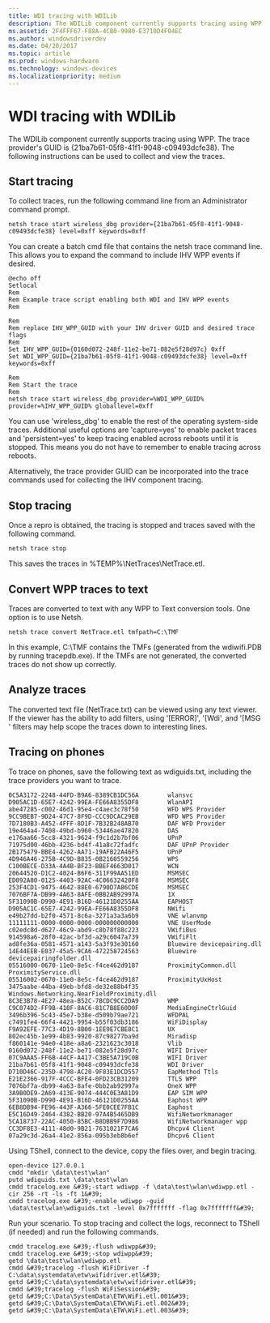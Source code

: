 ```yaml
---
title: WDI tracing with WDILib
description: The WDILib component currently supports tracing using WPP. The trace provider's GUID is 21ba7b61-05f8-41f1-9048-c09493dcfe38 . The following instructions can be used to collect and view the traces.
ms.assetid: 2F4FFF67-F88A-4CB0-9980-E3710D4F04EC
ms.author: windowsdriverdev
ms.date: 04/20/2017
ms.topic: article
ms.prod: windows-hardware
ms.technology: windows-devices
ms.localizationpriority: medium
---
```


# WDI tracing with WDILib


The WDILib component currently supports tracing using WPP. The trace provider's GUID is {21ba7b61-05f8-41f1-9048-c09493dcfe38}. The following instructions can be used to collect and view the traces.

## Start tracing


To collect traces, run the following command line from an Administrator command prompt.

```
netsh trace start wireless_dbg provider={21ba7b61-05f8-41f1-9048-c09493dcfe38} level=0xff keywords=0xff
```

You can create a batch cmd file that contains the netsh trace command line. This allows you to expand the command to include IHV WPP events if desired.

```
@echo off
Setlocal
Rem
Rem Example trace script enabling both WDI and IHV WPP events
Rem

Rem
Rem replace IHV_WPP_GUID with your IHV driver GUID and desired trace flags
Rem
Set IHV_WPP_GUID={0160d072-248f-11e2-be71-082e5f28d97c} 0xff 
Set WDI_WPP_GUID={21ba7b61-05f8-41f1-9048-c09493dcfe38} level=0xff keywords=0xff

Rem
Rem Start the trace
Rem 
netsh trace start wireless_dbg provider=%WDI_WPP_GUID% provider=%IHV_WPP_GUID% globallevel=0xff
```

You can use 'wireless\_dbg' to enable the rest of the operating system-side traces. Additional useful options are 'capture=yes' to enable packet traces and 'persistent=yes' to keep tracing enabled across reboots until it is stopped. This means you do not have to remember to enable tracing across reboots.

Alternatively, the trace provider GUID can be incorporated into the trace commands used for collecting the IHV component tracing.

## Stop tracing


Once a repro is obtained, the tracing is stopped and traces saved with the following command.

```
netsh trace stop
```

This saves the traces in %TEMP%\\NetTraces\\NetTrace.etl.

## Convert WPP traces to text


Traces are converted to text with any WPP to Text conversion tools. One option is to use Netsh.

```
netsh trace convert NetTrace.etl tmfpath=C:\TMF
```

In this example, C:\\TMF contains the TMFs (generated from the wdiwifi.PDB by running tracepdb.exe). If the TMFs are not generated, the converted traces do not show up correctly.

## Analyze traces


The converted text file (NetTrace.txt) can be viewed using any text viewer. If the viewer has the ability to add filters, using '\[ERROR\]', '\[Wdi', and '\[MSG ' filters may help scope the traces down to interesting lines.

## Tracing on phones


To trace on phones, save the following text as wdiguids.txt, including the trace providers you want to trace.

```
0C5A3172-2248-44FD-B9A6-8389CB1DC56A        wlansvc
D905AC1D-65E7-4242-99EA-FE66A8355DF8        WlanAPI
abe47285-c002-46d1-95e4-c4aec3c78f50        WFD WPS Provider
9CC9BEB7-9D24-47C7-8F9D-CCC9DCAC29EB        WFD WPS Provider
7D7180B3-A452-4FFF-8D1F-7B32B248AB70        DAF WFD Provider
19e464a4-7408-49bd-b960-53446ae47820        DAS
e176aa66-5cc8-4321-9624-f9c1d2b7bf06        UPnP
71975d00-46bb-4236-bd4f-41a8c72fadfc        DAF UPnP Provider
2B175479-BBE4-4262-AA71-19AFB22A46F5        UPnP
4D946A46-275B-4C9D-B835-0B2160559256        WPS
C100BECE-D33A-4A4B-BF23-BBEF4663D017        WCN
20644520-D1C2-4024-B6F6-311F99AA51ED        MSMSEC
ED092A80-0125-4403-92AC-4C06632420F8        MSMSEC
253F4CD1-9475-4642-88E0-6790D7A86CDE        MSMSEC
7076BF7A-DB99-4A63-8AFE-0BB2AB92997A        1X
5F31090B-D990-4E91-B16D-46121D0255AA        EAPHOST
D905AC1C-65E7-4242-99EA-FE66A8355DF8        NWifi
e49b27dd-b2f0-4571-8c6a-3271a3a3a6b9        VNE wlanvmp
11111111-0000-0000-0000-000000000000        VNE UserMode
c02edc8d-d627-46c9-abd9-c8b78f88c223        VWifiBus
914598a6-28f0-42ac-bf3d-a29c6047a739        VWifiFlt
ad8fe36a-0581-4571-a143-5a3f93e30160        Bluewire devicepairing.dll
14E44EEB-E037-45a5-9CA6-472258724563        Bluewire devicepairingfolder.dll
05516000-0670-11e0-8e5c-f4ce462d9187        ProximityCommon.dll ProximityService.dll
05516002-0670-11e0-8e5c-f4ce462d9187        ProximityUxHost
3475aabe-44ba-49eb-bfd8-de32e88b4f35        Windows.Networking.NearFieldProximity.dll 
8C3E3B78-4E27-48ea-B52C-7BCDC9CC2DA9        WMP 
C9C074D2-FF9B-410F-8AC6-81C7B8E60D0F        MediaEngineCtrlGuid
3496b396-5c43-45e7-b38e-d509b79ae721        WFDPAL
c7491fe4-66f4-4421-9954-b55f03db3186        WiFiDisplay
F9A92EFE-77C3-4D19-8B00-1EE9E7CBE8C1        UX
802ec45b-1e99-4b83-9920-87c98277ba9d        Miradisp
f860141e-94e0-418e-a8a6-2321623c3018        Vlib
0160d072-248f-11e2-be71-082e5f28d97c        WIFI Driver
07C9AAA5-FF6B-44CF-A417-C3BE5A719C0B        WIFI Driver
21ba7b61-05f8-41f1-9048-c09493dcfe38        WDI Driver
D710D46C-235D-4798-AC20-9F83E1DCD557        EapMethod Ttls
E21E2366-917F-4CCC-BFE4-0FD23CB31209        TTLS WPP
7076bf7a-db99-4a63-8afe-0bb2ab92997a        OneX WPP
3A9B0DE9-2A69-413E-9074-444C0E3A81D9        EAP SIM WPP
5F31090B-D990-4E91-B16D-46121D0255AA        Eaphost WPP
6EB8DB94-FE96-443F-A366-5FE0CEE7FB1C        Eaphost
E5C16D49-2464-4382-BB20-97A4B5465DB9        WifiNetworkmanager
5CA18737-22AC-4050-85BC-B8DBB9F7D986        WifiNetworkmanager wpp
CC3DF8E3-4111-48d0-9B21-7631021F7CA6        Dhcpv4 Client
07a29c3d-26a4-41e2-856a-095b3eb8b6ef        Dhcpv6 Client
```

Using TShell, connect to the device, copy the files over, and begin tracing.

```
open-device 127.0.0.1
cmdd "mkdir \data\test\wlan"
putd wdiguids.txt \data\test\wlan
cmdd tracelog.exe &#39;-start wdiwpp -f \data\test\wlan\wdiwpp.etl -cir 256 -rt -ls -ft 1&#39;
cmdd tracelog.exe &#39;-enable wdiwpp -guid \data\test\wlan\wdiguids.txt -level 0x7fffffff -flag 0x7fffffff&#39;
```

Run your scenario. To stop tracing and collect the logs, reconnect to TShell (if needed) and run the following commands.

```
cmdd tracelog.exe &#39;-flush wdiwpp&#39;
cmdd tracelog.exe &#39;-stop wdiwpp&#39;
getd \data\test\wlan\wdiwpp.etl
cmdd &#39;tracelog -flush WiFiDriver -f C:\data\systemdata\etw\wifidriver.etl&#39;
getd &#39;C:\data\systemdata\etw\wifidriver.etl&#39;
cmdd &#39;tracelog -flush WiFiSession&#39;
getd &#39;C:\Data\SystemData\ETW\WiFi.etl.001&#39;
getd &#39;C:\Data\SystemData\ETW\WiFi.etl.002&#39;
getd &#39;C:\Data\SystemData\ETW\WiFi.etl.003&#39;
```

 

 





